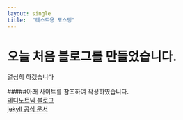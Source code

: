 ```yaml
---
layout: single
title:  "테스트용 포스팅"
---
```


# 오늘 처음 블로그를 만들었습니다.

열심히 하겠습니다

#####아래 사이트를 참조하여 작성하였습니다.<br>
[테디노트님 블로그](https://teddylee777.github.io/)<br>
[jekyll 공식 문서](https://jekyllrb.com/docs/posts/)
